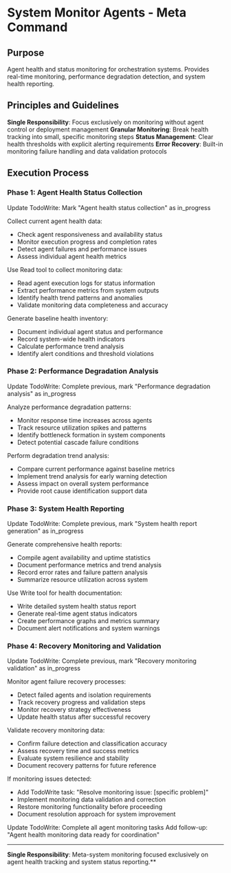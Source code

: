 # System Monitor Agents - Meta Command

## Purpose
Agent health and status monitoring for orchestration systems. Provides real-time monitoring, performance degradation detection, and system health reporting.

## Principles and Guidelines

**Single Responsibility**: Focus exclusively on monitoring without agent control or deployment management
**Granular Monitoring**: Break health tracking into small, specific monitoring steps
**Status Management**: Clear health thresholds with explicit alerting requirements
**Error Recovery**: Built-in monitoring failure handling and data validation protocols

## Execution Process

### Phase 1: Agent Health Status Collection
Update TodoWrite: Mark "Agent health status collection" as in_progress

Collect current agent health data:
- Check agent responsiveness and availability status
- Monitor execution progress and completion rates
- Detect agent failures and performance issues
- Assess individual agent health metrics

Use Read tool to collect monitoring data:
- Read agent execution logs for status information
- Extract performance metrics from system outputs
- Identify health trend patterns and anomalies
- Validate monitoring data completeness and accuracy

Generate baseline health inventory:
- Document individual agent status and performance
- Record system-wide health indicators
- Calculate performance trend analysis
- Identify alert conditions and threshold violations

### Phase 2: Performance Degradation Analysis
Update TodoWrite: Complete previous, mark "Performance degradation analysis" as in_progress

Analyze performance degradation patterns:
- Monitor response time increases across agents
- Track resource utilization spikes and patterns
- Identify bottleneck formation in system components
- Detect potential cascade failure conditions

Perform degradation trend analysis:
- Compare current performance against baseline metrics
- Implement trend analysis for early warning detection
- Assess impact on overall system performance
- Provide root cause identification support data

### Phase 3: System Health Reporting
Update TodoWrite: Complete previous, mark "System health report generation" as in_progress

Generate comprehensive health reports:
- Compile agent availability and uptime statistics
- Document performance metrics and trend analysis
- Record error rates and failure pattern analysis
- Summarize resource utilization across system

Use Write tool for health documentation:
- Write detailed system health status report
- Generate real-time agent status indicators
- Create performance graphs and metrics summary
- Document alert notifications and system warnings

### Phase 4: Recovery Monitoring and Validation
Update TodoWrite: Complete previous, mark "Recovery monitoring validation" as in_progress

Monitor agent failure recovery processes:
- Detect failed agents and isolation requirements
- Track recovery progress and validation steps
- Monitor recovery strategy effectiveness
- Update health status after successful recovery

Validate recovery monitoring data:
- Confirm failure detection and classification accuracy
- Assess recovery time and success metrics
- Evaluate system resilience and stability
- Document recovery patterns for future reference

If monitoring issues detected:
- Add TodoWrite task: "Resolve monitoring issue: [specific problem]"
- Implement monitoring data validation and correction
- Restore monitoring functionality before proceeding
- Document resolution approach for system improvement

Update TodoWrite: Complete all agent monitoring tasks
Add follow-up: "Agent health monitoring data ready for coordination"

---

**Single Responsibility**: Meta-system monitoring focused exclusively on agent health tracking and system status reporting.**